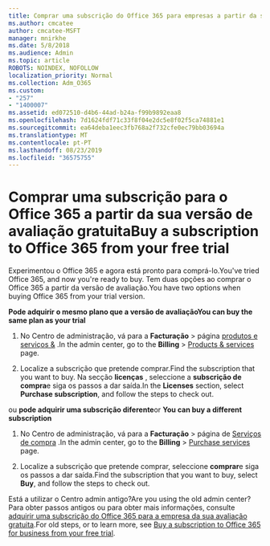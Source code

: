 ```yaml
---
title: Comprar uma subscrição do Office 365 para empresas a partir da sua versão de avaliação gratuita
ms.author: cmcatee
author: cmcatee-MSFT
manager: mnirkhe
ms.date: 5/8/2018
ms.audience: Admin
ms.topic: article
ROBOTS: NOINDEX, NOFOLLOW
localization_priority: Normal
ms.collection: Adm_O365
ms.custom:
- "257"
- "1400007"
ms.assetid: ed072510-d4b6-44ad-b24a-f99b9892eaa8
ms.openlocfilehash: 7d1624fdf71c33f8f04e2dc5e8f02f5ca74881e1
ms.sourcegitcommit: ea64deba1eec3fb768a2f732cfe0ec79bb03694a
ms.translationtype: MT
ms.contentlocale: pt-PT
ms.lasthandoff: 08/23/2019
ms.locfileid: "36575755"
---
```

# <a name="buy-a-subscription-to-office-365-from-your-free-trial"></a><span data-ttu-id="ae36c-102">Comprar uma subscrição para o Office 365 a partir da sua versão de avaliação gratuita</span><span class="sxs-lookup"><span data-stu-id="ae36c-102">Buy a subscription to Office 365 from your free trial</span></span>

<span data-ttu-id="ae36c-103">Experimentou o Office 365 e agora está pronto para comprá-lo.</span><span class="sxs-lookup"><span data-stu-id="ae36c-103">You've tried Office 365, and now you're ready to buy.</span></span> <span data-ttu-id="ae36c-104">Tem duas opções ao comprar o Office 365 a partir da versão de avaliação.</span><span class="sxs-lookup"><span data-stu-id="ae36c-104">You have two options when buying Office 365 from your trial version.</span></span>
  
 <span data-ttu-id="ae36c-105">**Pode adquirir o mesmo plano que a versão de avaliação**</span><span class="sxs-lookup"><span data-stu-id="ae36c-105">**You can buy the same plan as your trial**</span></span>
  
1. <span data-ttu-id="ae36c-106">No Centro de administração, vá para a **Facturação** \> página [produtos e serviços &](https://go.microsoft.com/fwlink/p/?linkid=842054) .</span><span class="sxs-lookup"><span data-stu-id="ae36c-106">In the admin center, go to the **Billing** \> [Products & services](https://go.microsoft.com/fwlink/p/?linkid=842054) page.</span></span>

2. <span data-ttu-id="ae36c-107">Localize a subscrição que pretende comprar.</span><span class="sxs-lookup"><span data-stu-id="ae36c-107">Find the subscription that you want to buy.</span></span> <span data-ttu-id="ae36c-108">Na secção **licenças** , seleccione a **subscrição de compra**e siga os passos a dar saída.</span><span class="sxs-lookup"><span data-stu-id="ae36c-108">In the **Licenses** section, select **Purchase subscription**, and follow the steps to check out.</span></span>

<span data-ttu-id="ae36c-109">ou **pode adquirir uma subscrição diferente**</span><span class="sxs-lookup"><span data-stu-id="ae36c-109">or **You can buy a different subscription**</span></span>
  
1. <span data-ttu-id="ae36c-110">No Centro de administração, vá para a **Facturação** \> página de [Serviços de compra](https://go.microsoft.com/fwlink/p/?linkid=868433) .</span><span class="sxs-lookup"><span data-stu-id="ae36c-110">In the admin center, go to the **Billing** \> [Purchase services](https://go.microsoft.com/fwlink/p/?linkid=868433) page.</span></span>

3. <span data-ttu-id="ae36c-111">Localize a subscrição que pretende comprar, seleccione **comprar**e siga os passos a dar saída.</span><span class="sxs-lookup"><span data-stu-id="ae36c-111">Find the subscription that you want to buy, select **Buy**, and follow the steps to check out.</span></span>

<span data-ttu-id="ae36c-112">Está a utilizar o Centro admin antigo?</span><span class="sxs-lookup"><span data-stu-id="ae36c-112">Are you using the old admin center?</span></span> <span data-ttu-id="ae36c-113">Para obter passos antigos ou para obter mais informações, consulte [adquirir uma subscrição do Office 365 para a empresa da sua avaliação gratuita](https://docs.microsoft.com/office365/admin/subscriptions-and-billing/buy-a-subscription-from-your-free-trial).</span><span class="sxs-lookup"><span data-stu-id="ae36c-113">For old steps, or to learn more, see [Buy a subscription to Office 365 for business from your free trial](https://docs.microsoft.com/office365/admin/subscriptions-and-billing/buy-a-subscription-from-your-free-trial).</span></span>
